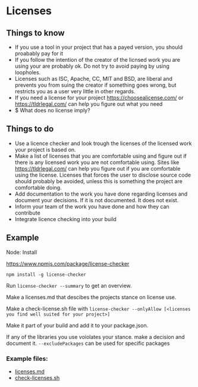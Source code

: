 # Licenses

## Things to know
- If you use a tool in your project that has a payed version, you should proabably pay for it
- If you follow the intention of the creator of the licnsed work you are using your are probably ok. Do not try to avoid paying by using loopholes.
- Licenses such as ISC, Apache, CC, MIT and BSD, are liberal and prevents you from suing the creator if something goes wrong, but restricts you as a user very little in other regards.
- If you need a license for your project https://choosealicense.com/ or https://tldrlegal.com/ can help you figure out what you need
- $ What does no license imply?

## Things to do
- Use a licence checker and look trough the licenses of the licensed work your project is based on. 
- Make a list of licenses that you are comfortable using and figure out if there is any licensed work you are not comfortable using. Sites like https://tldrlegal.com/ can help you figure out if you are comfortable using the license. Licenses that forces the user to disclose source code should probably be avoided, unless this is something the project are comfortable doing.
- Add documentation to the work you have done regarding licenses and document your decisions. If it is not documented. It does not  exist.
- Inform your team of the work you have done and how they can contribute 
- Integrate licence checking into your build


## Example

Node:
Install

https://www.npmjs.com/package/license-checker
```
npm install -g license-checker

```

Run `license-checker --summary` to get an overview.

Make a licenses.md that descibes the projects stance on license use.

Make a check-license.sh file with
`license-checker --onlyAllow [<licenses you find well suited for your project>]`

Make it part of your build and add it to your package.json.

If any of the libraries you use voiolates your stance. make a decision and document it. `--excludePackages` can be used for specific packages

### Example files:
- [licenses.md](licenses.md)
- [check-licenses.sh](check-licenses.sh)